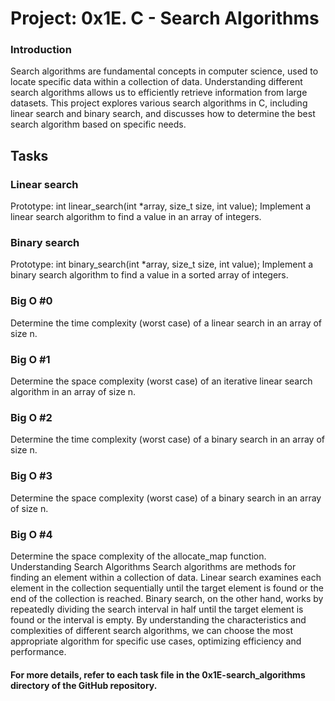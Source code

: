# Project: 0x1E. C - Search Algorithms
### Introduction
Search algorithms are fundamental concepts in computer science, used to locate specific data within a collection of data. Understanding different search algorithms allows us to efficiently retrieve information from large datasets. This project explores various search algorithms in C, including linear search and binary search, and discusses how to determine the best search algorithm based on specific needs.

## Tasks
### Linear search
 Prototype: int linear_search(int *array, size_t size, int value);
Implement a linear search algorithm to find a value in an array of integers.
### Binary search
Prototype: int binary_search(int *array, size_t size, int value);
Implement a binary search algorithm to find a value in a sorted array of integers.
### Big O #0
Determine the time complexity (worst case) of a linear search in an array of size n.
### Big O #1
Determine the space complexity (worst case) of an iterative linear search algorithm in an array of size n.
### Big O #2
Determine the time complexity (worst case) of a binary search in an array of size n.
### Big O #3
Determine the space complexity (worst case) of a binary search in an array of size n.
### Big O #4
Determine the space complexity of the allocate_map function.
Understanding Search Algorithms
Search algorithms are methods for finding an element within a collection of data. Linear search examines each element in the collection sequentially until the target element is found or the end of the collection is reached. Binary search, on the other hand, works by repeatedly dividing the search interval in half until the target element is found or the interval is empty. By understanding the characteristics and complexities of different search algorithms, we can choose the most appropriate algorithm for specific use cases, optimizing efficiency and performance.

#### For more details, refer to each task file in the 0x1E-search_algorithms directory of the GitHub repository.
